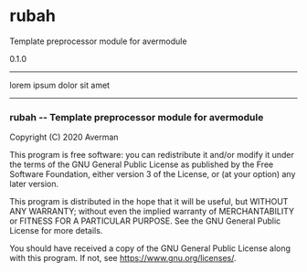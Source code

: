 <!--#!generated-line readme-title DO NOT EDIT-->
# rubah
<!--#!---readme-title-->

<!--#!generated-line readme-desc DO NOT EDIT-->
Template preprocessor module for avermodule
<!--#!---readme-desc-->

<!--#!generated-line readme-ver DO NOT EDIT-->
0.1.0
<!--#!---readme-ver-->

---

lorem ipsum dolor sit amet

---

<!--#!generated-line readme-copyright DO NOT EDIT-->
### rubah -- Template preprocessor module for avermodule

Copyright (C) 2020 Averman

This program is free software: you can redistribute it and/or modify
it under the terms of the GNU General Public License as published by
the Free Software Foundation, either version 3 of the License, or
(at your option) any later version.

This program is distributed in the hope that it will be useful,
but WITHOUT ANY WARRANTY; without even the implied warranty of
MERCHANTABILITY or FITNESS FOR A PARTICULAR PURPOSE.  See the
GNU General Public License for more details.

You should have received a copy of the GNU General Public License
along with this program.  If not, see <https://www.gnu.org/licenses/>.
<!--#!---readme-copyright-->